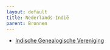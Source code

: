 ```yaml
---
layout: default
title: Nederlands-Indië
parent: Bronnen
---
```


* [Indische Genealogische Vereniging](https://www.igv.nl)